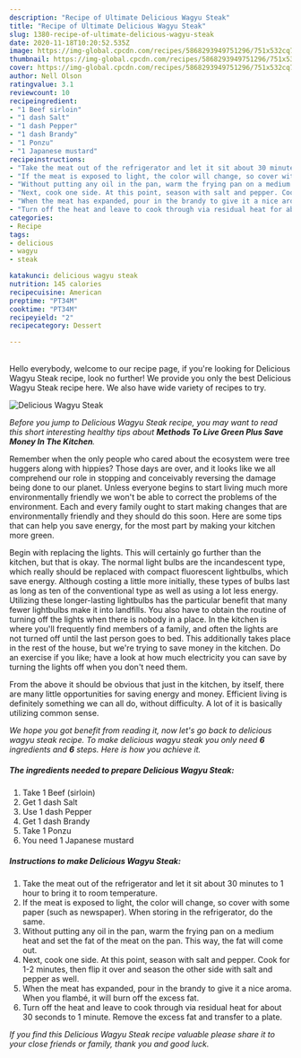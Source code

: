```yaml
---
description: "Recipe of Ultimate Delicious Wagyu Steak"
title: "Recipe of Ultimate Delicious Wagyu Steak"
slug: 1380-recipe-of-ultimate-delicious-wagyu-steak
date: 2020-11-18T10:20:52.535Z
image: https://img-global.cpcdn.com/recipes/5868293949751296/751x532cq70/delicious-wagyu-steak-recipe-main-photo.jpg
thumbnail: https://img-global.cpcdn.com/recipes/5868293949751296/751x532cq70/delicious-wagyu-steak-recipe-main-photo.jpg
cover: https://img-global.cpcdn.com/recipes/5868293949751296/751x532cq70/delicious-wagyu-steak-recipe-main-photo.jpg
author: Nell Olson
ratingvalue: 3.1
reviewcount: 10
recipeingredient:
- "1 Beef sirloin"
- "1 dash Salt"
- "1 dash Pepper"
- "1 dash Brandy"
- "1 Ponzu"
- "1 Japanese mustard"
recipeinstructions:
- "Take the meat out of the refrigerator and let it sit about 30 minutes to 1 hour to bring it to room temperature."
- "If the meat is exposed to light, the color will change, so cover with some paper (such as newspaper). When storing in the refrigerator, do the same."
- "Without putting any oil in the pan, warm the frying pan on a medium heat and set the fat of the meat on the pan. This way, the fat will come out."
- "Next, cook one side. At this point, season with salt and pepper. Cook for 1-2 minutes, then flip it over and season the other side with salt and pepper as well."
- "When the meat has expanded, pour in the brandy to give it a nice aroma. When you flambé, it will burn off the excess fat."
- "Turn off the heat and leave to cook through via residual heat for about 30 seconds to 1 minute. Remove the excess fat and transfer to a plate."
categories:
- Recipe
tags:
- delicious
- wagyu
- steak

katakunci: delicious wagyu steak 
nutrition: 145 calories
recipecuisine: American
preptime: "PT34M"
cooktime: "PT34M"
recipeyield: "2"
recipecategory: Dessert

---
```

<br>
Hello everybody, welcome to our recipe page, if you're looking for Delicious Wagyu Steak recipe, look no further! We provide you only the best Delicious Wagyu Steak recipe here. We also have wide variety of recipes to try.
<br>


![Delicious Wagyu Steak](https://img-global.cpcdn.com/recipes/5868293949751296/751x532cq70/delicious-wagyu-steak-recipe-main-photo.jpg)

<i>Before you jump to Delicious Wagyu Steak recipe, you may want to read this short interesting healthy tips about 
<strong>Methods To Live Green Plus Save Money In The Kitchen</strong>.</i>
</br>

Remember when the only people who cared about the ecosystem were tree huggers along with hippies? Those days are over, and it looks like we all comprehend our role in stopping and conceivably reversing the damage being done to our planet. Unless everyone begins to start living much more environmentally friendly we won't be able to correct the problems of the environment. Each and every family ought to start making changes that are environmentally friendly and they should do this soon. Here are some tips that can help you save energy, for the most part by making your kitchen more green.

Begin with replacing the lights. This will certainly go further than the kitchen, but that is okay. The normal light bulbs are the incandescent type, which really should be replaced with compact fluorescent lightbulbs, which save energy. Although costing a little more initially, these types of bulbs last as long as ten of the conventional type as well as using a lot less energy. Utilizing these longer-lasting lightbulbs has the particular benefit that many fewer lightbulbs make it into landfills. You also have to obtain the routine of turning off the lights when there is nobody in a place. In the kitchen is where you'll frequently find members of a family, and often the lights are not turned off until the last person goes to bed. This additionally takes place in the rest of the house, but we're trying to save money in the kitchen. Do an exercise if you like; have a look at how much electricity you can save by turning the lights off when you don't need them.

From the above it should be obvious that just in the kitchen, by itself, there are many little opportunities for saving energy and money. Efficient living is definitely something we can all do, without difficulty. A lot of it is basically utilizing common sense.


<i>We hope you got benefit from reading it, now let's go back to delicious wagyu steak recipe. To make delicious wagyu steak you only need <strong>6</strong> ingredients and <strong>6</strong> steps. Here is how you achieve it.
</i>

##### The ingredients needed to prepare Delicious Wagyu Steak:

1. Take 1 Beef (sirloin)
1. Get 1 dash Salt
1. Use 1 dash Pepper
1. Get 1 dash Brandy
1. Take 1 Ponzu
1. You need 1 Japanese mustard


##### Instructions to make Delicious Wagyu Steak:

1. Take the meat out of the refrigerator and let it sit about 30 minutes to 1 hour to bring it to room temperature.
1. If the meat is exposed to light, the color will change, so cover with some paper (such as newspaper). When storing in the refrigerator, do the same.
1. Without putting any oil in the pan, warm the frying pan on a medium heat and set the fat of the meat on the pan. This way, the fat will come out.
1. Next, cook one side. At this point, season with salt and pepper. Cook for 1-2 minutes, then flip it over and season the other side with salt and pepper as well.
1. When the meat has expanded, pour in the brandy to give it a nice aroma. When you flambé, it will burn off the excess fat.
1. Turn off the heat and leave to cook through via residual heat for about 30 seconds to 1 minute. Remove the excess fat and transfer to a plate.


<i>If you find this Delicious Wagyu Steak recipe valuable please share it to your close friends or family, thank you and good luck.</i>
